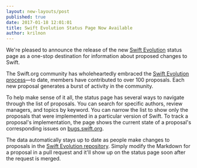 ```yaml
---
layout: new-layouts/post
published: true
date: 2017-01-18 12:01:01
title: Swift Evolution Status Page Now Available
author: krilnon
---
```


We're pleased to announce the release of the new [Swift Evolution](https://www.swift.org/swift-evolution/) status page as a one-stop destination for information about proposed changes to Swift.

The Swift.org community has wholeheartedly embraced the [Swift Evolution process](https://github.com/swiftlang/swift-evolution/blob/master/process.md)—to date, members have contributed to over 100 proposals. Each new proposal generates a burst of activity in the community.

To help make sense of it all, the status page has several ways to navigate through the list of proposals. You can search for specific authors, review managers, and topics by keyword. You can narrow the list to show only the proposals that were implemented in a particular version of Swift. To track a proposal's implementation, the page shows the current state of a proposal's corresponding issues on [bugs.swift.org](https://bugs.swift.org).

The data automatically stays up to date as people make changes to proposals in the [Swift Evolution repository](https://github.com/swiftlang/swift-evolution). Simply modify the Markdown for a proposal in a pull request and it'll show up on the status page soon after the request is merged.
